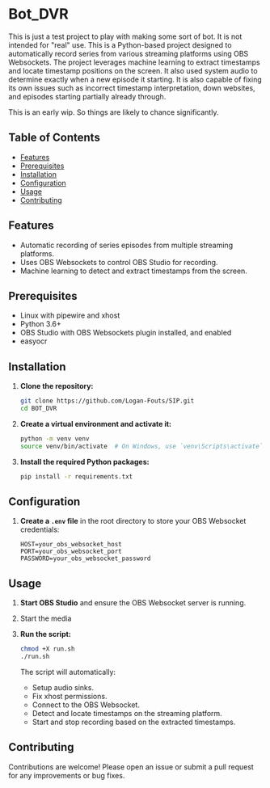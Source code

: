 # Bot_DVR

This is just a test project to play with making some sort of bot. It is not intended for "real" use. This is a Python-based project designed to automatically record series from various streaming platforms using OBS Websockets. The project leverages machine learning to extract timestamps and locate timestamp positions on the screen. It also used system audio to determine exactly when a new episode it starting. It is also capable of fixing its own issues such as incorrect timestamp interpretation, down websites, and episodes starting partially already through.

This is an early wip. So things are likely to chance significantly.

## Table of Contents

- [Features](#features)
- [Prerequisites](#prerequisites)
- [Installation](#installation)
- [Configuration](#configuration)
- [Usage](#usage)
- [Contributing](#contributing)

## Features

- Automatic recording of series episodes from multiple streaming platforms.
- Uses OBS Websockets to control OBS Studio for recording.
- Machine learning to detect and extract timestamps from the screen.

## Prerequisites
- Linux with pipewire and xhost
- Python 3.6+
- OBS Studio with OBS Websockets plugin installed, and enabled
- easyocr

## Installation

1. **Clone the repository:**

   ```sh
   git clone https://github.com/Logan-Fouts/SIP.git
   cd BOT_DVR
   ```

2. **Create a virtual environment and activate it:**

   ```sh
   python -m venv venv
   source venv/bin/activate  # On Windows, use `venv\Scripts\activate`
   ```

3. **Install the required Python packages:**

   ```sh
   pip install -r requirements.txt
   ```

## Configuration

1. **Create a `.env` file** in the root directory to store your OBS Websocket credentials:

   ```env
   HOST=your_obs_websocket_host
   PORT=your_obs_websocket_port
   PASSWORD=your_obs_websocket_password
   ```

## Usage

1. **Start OBS Studio** and ensure the OBS Websocket server is running.

2. Start the media

3. **Run the script:**

   ```sh
   chmod +X run.sh
   ./run.sh
   ```

   The script will automatically:
   - Setup audio sinks.
   - Fix xhost permissions.
   - Connect to the OBS Websocket.
   - Detect and locate timestamps on the streaming platform.
   - Start and stop recording based on the extracted timestamps.

## Contributing

Contributions are welcome! Please open an issue or submit a pull request for any improvements or bug fixes.
